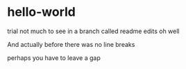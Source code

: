 # hello-world
trial
not much to see in a branch called readme edits
oh well

And actually before there was no line breaks

perhaps you have to leave a gap
